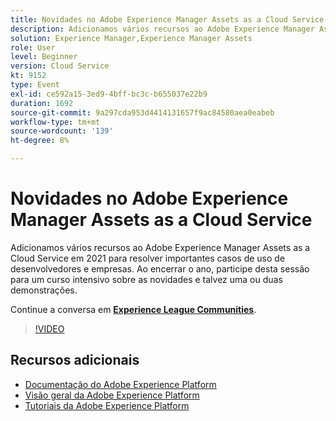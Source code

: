 ```yaml
---
title: Novidades no Adobe Experience Manager Assets as a Cloud Service
description: Adicionamos vários recursos ao Adobe Experience Manager Assets as a Cloud Service em 2021 para resolver importantes casos de uso de desenvolvedores e empresas. Ao encerrar o ano, participe desta sessão para um curso intensivo sobre as novidades e talvez uma ou duas demonstrações.
solution: Experience Manager,Experience Manager Assets
role: User
level: Beginner
version: Cloud Service
kt: 9152
type: Event
exl-id: ce592a15-3ed9-4bff-bc3c-b655037e22b9
duration: 1692
source-git-commit: 9a297cda953d4414131657f9ac84580aea0eabeb
workflow-type: tm+mt
source-wordcount: '139'
ht-degree: 8%

---
```


# Novidades no Adobe Experience Manager Assets as a Cloud Service

Adicionamos vários recursos ao Adobe Experience Manager Assets as a Cloud Service em 2021 para resolver importantes casos de uso de desenvolvedores e empresas. Ao encerrar o ano, participe desta sessão para um curso intensivo sobre as novidades e talvez uma ou duas demonstrações.

Continue a conversa em **[Experience League Communities](https://adobe.ly/2XSAcg)**.

>[!VIDEO](https://video.tv.adobe.com/v/337574/?quality=12&learn=on&hidetitle=true)

## Recursos adicionais

- [Documentação do Adobe Experience Platform](https://experienceleague.adobe.com/docs/experience-platform.html)
- [Visão geral da Adobe Experience Platform](https://experienceleague.adobe.com/docs/experience-platform/landing/home.html?lang=pt-BR)
- [Tutoriais da Adobe Experience Platform](https://experienceleague.adobe.com/docs/platform-learn/tutorials/overview.html?lang=pt-BR)
